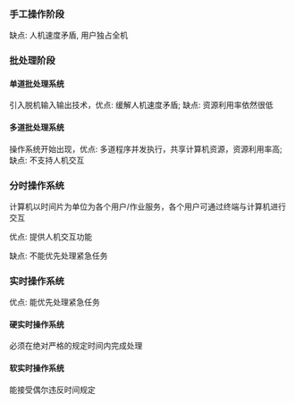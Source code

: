 
### 手工操作阶段

缺点: 人机速度矛盾, 用户独占全机

### 批处理阶段

#### 单道批处理系统

引入脱机输入输出技术，优点: 缓解人机速度矛盾; 缺点: 资源利用率依然很低

#### 多道批处理系统

操作系统开始出现，优点: 多道程序并发执行，共享计算机资源，资源利用率高; 缺点: 不支持人机交互

### 分时操作系统

计算机以时间片为单位为各个用户/作业服务，各个用户可通过终端与计算机进行交互

优点: 提供人机交互功能

缺点: 不能优先处理紧急任务

### 实时操作系统

优点: 能优先处理紧急任务

#### 硬实时操作系统

必须在绝对严格的规定时间内完成处理

#### 软实时操作系统

能接受偶尔违反时间规定




